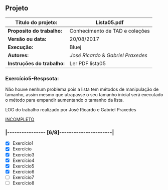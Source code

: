 ## Projeto

| **Título do projeto:**     | Lista05.pdf
|----------------------------|--------------------------------|
| **Proposito do trabalho:** | Conhecimento de TAD e coleções
| **Versão ou data:**        | 20/08/2017             
| **Execução:**              | Bluej
|**Autores:**                | *José Ricardo*  & *Gabriel Praxedes*
|**Instruções do trabalho:** | Ler PDF lista05


### Exercício5-Respsota:

Não houve nenhum problema pois a lista tem métodos de manipulação de tamanho, 
assim mesmo que utrapasse o seu tamanho inicial será executado o método para
empandir aumentando o tamanho da lista.

LOG do trabalho realizado por José Ricardo e Gabriel Praxedes

[INCOMPLETO]()


### |---------------- [6/8]----------------------|
- [x] Exercício1
- [X] Exercício
- [X] Exercício3
- [X] Exercício4
- [X] Exercício5
- [X] Exercício6
- [ ] Exercício7
- [ ] Exercício8

